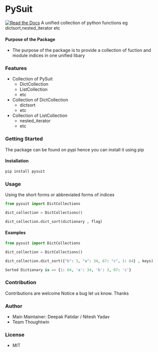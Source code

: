 # PySuit
[![Read the Docs](https://readthedocs.org/projects/py-suit/badge/?version=latest)](py-suit.rtfd.io/en/latest/)
A unified collection of python functions  eg dictsort,nested_iterator etc

#### Purpose of the Package
+ The purpose of the package is to provide a collection of fuction and module indices in one unified libary


### Features
+ Collection of PySuit
	- DictCollection
	- ListCollection
	- etc 
+ Collection of DictCollection
	- dictsort
    - etc 
+ Collection of ListCollection
    - nested_iterator
    - etc 




### Getting Started
The package can be found on pypi hence you can install it using pip

#### Installation
```bash
pip install pysuit
```


### Usage
Using the short forms or abbreviated forms of indices
```python
from pysuit import DictCollections

dict_collection = DictCollections()

dict_collection.dict_sort(dictionary , flag)

```

#### Examples
```python
from pysuit import DictCollections
```
```python
dict_collection = DictCollections()
```
```python
dict_collection.dict_sort({"b": 3, "a": 34, 67: "c", 1: 64} , keys)
```
```python
Sorted Dictionary is => {1: 64, 'a': 34, 'b': 3, 67: 'c'}
```

### Contribution
Contributions are welcome
Notice a bug let us know. Thanks


### Author
+ Main Maintainer: Deepak Patidar / Nitesh Yadav
+ Team Thoughtwin

### License
+ MIT
